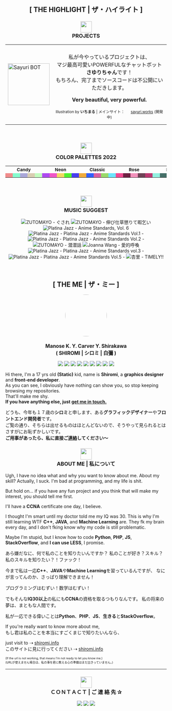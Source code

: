 <h2 align="center" class="maintitle">[ THE HIGHLIGHT | ザ・ハイライト ]</h2>

<!-- Highlight: Projects -->
<h3 align="center" class="subtitle">
<img src="https://tokyo.s3.463.fish/assets/icons/cartoon_idea.svg" height="auto" width="35px"><br/>
PROJECTS
</h3>

<table style="margin-left: auto; margin-right: auto">
<tr>

<td>
    <img alt="Sayuri BOT" src="https://tokyo.s3.463.fish/assets/sayuri/avatar_01-rebg-center.png" height="auto" width="130px">
</td>

<td>
    <p align="center" style="padding-top: 7px">
        私が今やっているプロジェクトは、<br>
        マジ最高可愛いPOWERFULなチャットボット<b>さゆりちゃん</b>です！<br>
        もちろん、完了までソースコードは不公開にいただきします。
    </p><p align="center">
        <b>Very beautiful, very powerful.</b>
    </p><p align="center" style="font-size: 0.73em">
        Illustration by <b>いちまる</b> | メインサイト： <img src="https://tokyo.s3.463.fish/assets/sayuri/favicon_01.png" height="auto" width="16px" / ><a href="https://sayuri.works">sayuri.works</a> (開発中)
    </p>
</td>

</tr>
</table>

<br>

<!-- Highlight: Colors -->
<h3 align="center" class="subtitle">
<img src="https://tokyo.s3.463.fish/assets/icons/cartoon_bird.svg" height="auto" width="35px"><br/>
COLOR PALETTES 2022
</h3>
<table style="margin-left: auto; margin-right: auto">
    <tr style="font-size: 0.85em">
        <th colspan="5" style="width: 20%"><b>Candy</b></th>
        <th colspan="5" style="width: 20%"><b>Neon</b></th>
        <th colspan="5" style="width: 20%"><b>Classic</b></th>
        <th colspan="5" style="width: 20%"><b>Rose</b></th>
        <th colspan="5" style="width: 20%"><b>Mint</b></th>
    </tr>
    <tr>
        <td bgcolor="#f08c8c">
        <img src="https://via.placeholder.com/15/f08c8c/000000?text=+" height="7px" width="7px" />
        </td>
        <td bgcolor="#86fcce">
        <img src="https://via.placeholder.com/15/86fcce/000000?text=+" height="7px" width="7px" />
        </td>
        <td bgcolor="#aaa7d9">
        <img src="https://via.placeholder.com/15/aaa7d9/000000?text=+" height="7px" width="7px" />
        </td>
        <td bgcolor="#d9ceb2">
        <img src="https://via.placeholder.com/15/d9ceb2/000000?text=+" height="7px" width="7px" />
        </td>
        <td bgcolor="#c3fcc0">
        <img src="https://via.placeholder.com/15/c3fcc0/000000?text=+" height="7px" width="7px" />
        </td>
    </>
        <td bgcolor="#ae4af0">
        <img src="https://via.placeholder.com/15/ae4af0/000000?text=+" height="7px" width="7px" />
        </td>
        <td bgcolor="#f056c7">
        <img src="https://via.placeholder.com/15/f056c7/000000?text=+" height="7px" width="7px" />
        </td>
        <td bgcolor="#f0d962">
        <img src="https://via.placeholder.com/15/f0d962/000000?text=+" height="7px" width="7px" />
        </td>
        <td bgcolor="#51f032">
        <img src="https://via.placeholder.com/15/51f032/000000?text=+" height="7px" width="7px" />
        </td>
        <td bgcolor="#483ef0">
        <img src="https://via.placeholder.com/15/483ef0/000000?text=+" height="7px" width="7px" />
        </td>
    </>
        <td bgcolor="#f0ab3c">
        <img src="https://via.placeholder.com/15/f0ab3c/000000?text=+" height="7px" width="7px" />
        </td>
        <td bgcolor="#3260fc">
        <img src="https://via.placeholder.com/15/3260fc/000000?text=+" height="7px" width="7px" />
        </td>
        <td bgcolor="#d95fa2">
        <img src="https://via.placeholder.com/15/d95fa2/000000?text=+" height="7px" width="7px" />
        </td>
        <td bgcolor="#9ad96a">
        <img src="https://via.placeholder.com/15/9ad96a/000000?text=+" height="7px" width="7px" />
        </td>
        <td bgcolor="#6de4fc">
        <img src="https://via.placeholder.com/15/6de4fc/000000?text=+" height="7px" width="7px" />
        </td>
    </>
        <td bgcolor="#f04991">
        <img src="https://via.placeholder.com/15/f04991/000000?text=+" height="7px" width="7px" />
        </td>
        <td bgcolor="#702244">
        <img src="https://via.placeholder.com/15/702244/000000?text=+" height="7px" width="7px" />
        </td>
        <td bgcolor="#f291bb">
        <img src="https://via.placeholder.com/15/f291bb/000000?text=+" height="7px" width="7px" />
        </td>
        <td bgcolor="#704357">
        <img src="https://via.placeholder.com/15/704357/000000?text=+" height="7px" width="7px" />
        </td>
        <td bgcolor="#bd3972">
        <img src="https://via.placeholder.com/15/bd3972/000000?text=+" height="7px" width="7px" />
        </td>
    </>
        <td bgcolor="#94f0e0">
        <img src="https://via.placeholder.com/15/94f0e0/000000?text=+" height="7px" width="7px" />
        </td>
        <td bgcolor="#467069">
        <img src="https://via.placeholder.com/15/467069/000000?text=+" height="7px" width="7px" />
        </td>
        <td bgcolor="#4ef2d7">
        <img src="https://via.placeholder.com/15/4ef2d7/000000?text=+" height="7px" width="7px" />
        </td>
        <td bgcolor="#247063">
        <img src="https://via.placeholder.com/15/247063/000000?text=+" height="7px" width="7px" />
        </td>
        <td bgcolor="#75bdb1">
        <img src="https://via.placeholder.com/15/75bdb1/000000?text=+" height="7px" width="7px" />
        </td>
    </tr>
</table>

<br/>

<!-- Highlight: Music -->
<h3 align="center" class="subtitle">
<img src="https://tokyo.s3.463.fish/assets/icons/cartoon_heart.svg" height="auto" width="35px"><br/>
MUSIC SUGGEST
</h3>
<!-- lastfm -->
<p align="center"><img src="https://lastfm.freetls.fastly.net/i/u/64s/fde8479c22950dd4280eb11630f85ef6.jpg" title="ZUTOMAYO - ぐされ"> <img src="https://lastfm.freetls.fastly.net/i/u/64s/03d7dbfa72895ea66e99182c51c98a4b.jpg" title="ZUTOMAYO - 伸び仕草懲りて暇乞い"> <img src="https://lastfm.freetls.fastly.net/i/u/64s/8da9299b7c6769da3fbad5fe4c8e7ed4.jpg" title="Platina Jazz - Anime Standards, Vol. 6"> <img src="https://lastfm.freetls.fastly.net/i/u/64s/185bef6c6a015c72594e292399646217.jpg" title="Platina Jazz - Platina Jazz - Anime Standards Vol.1 -"> <img src="https://lastfm.freetls.fastly.net/i/u/64s/1bcbbb163b8f9bf956680ba10be291ce.jpg" title="Platina Jazz - Platina Jazz - Anime Standards Vol.2 -"> <img src="https://lastfm.freetls.fastly.net/i/u/64s/77d721b345bbfac3a0b6c885ed831cb8.jpg" title="ZUTOMAYO - 潜潜話"> <img src="https://lastfm.freetls.fastly.net/i/u/64s/ea6911bb4262e70af40ebec80731dc74.jpg" title="Joanna Wang - 愛的呼喚"> <img src="https://lastfm.freetls.fastly.net/i/u/64s/b832dca33c9a8e536720ecd652785b47.jpg" title="Platina Jazz - Platina Jazz - Anime Standards vol.3 -"> <img src="https://lastfm.freetls.fastly.net/i/u/64s/00f4087c6ec313cfa4d290de72b11dc7.jpg" title="Platina Jazz - Platina Jazz - Anime Standards Vol.5 -"> <img src="https://lastfm.freetls.fastly.net/i/u/64s/e03c6fe59b86f66d1b04ed7a06b66d9c.png" title="杏里 - TIMELY!!"> </p>

<br/>

<h2 align="center" class="maintitle">[ THE ME | ザ・ミー ]</h2>
<p align="center">
    <img src="https://avatars.githubusercontent.com/u/25238558" height="auto" width="130" style="border-radius:50%">
</p>
<h3 align="center" style="font-size: 1.1em">
    Manose K. Y. Carver Y. Shirakawa<br/>
    ( SHIROMI | シロミ | 白彌 )
</h3>
<p align="center">
    <img src="https://img.shields.io/badge/RHEL-ee0000?style=flat-square&logo=redhat" />
    <img src="https://img.shields.io/badge/CentOS-blue?style=flat-square&logo=centos" />
    <img src="https://img.shields.io/badge/AWS-fc4c02?style=flat-square&logo=amazonaws" />
    <img src="https://img.shields.io/badge/GCP-fefefe?style=flat-square&logo=googlecloud" />
    <img src="https://img.shields.io/badge/Docker-fbfbfb?style=flat-square&logo=docker" />
    <img src="https://img.shields.io/badge/Vue.js-f9f9f9?style=flat-square&logo=vue.js" />
    <img src="https://img.shields.io/badge/Python-6de4fc?style=flat-square&logo=python" />
    <img src="https://img.shields.io/badge/VS%20Code-blue?style=flat-square&logo=visualstudiocode" />
    <img src="https://img.shields.io/badge/Sublime%20Text-f2f2f2?style=flat-square&logo=sublimetext" />
</p>

<p>
    Hi there, I'm a 17 yrs old <b>(Static)</b> kid, name is <b>Shiromi</b>, a <b>graphics designer</b> and <b>front-end developer</b>.<br/>
    As you can see, I obviously have nothing can show you, so stop keeping browsing my repositories.<br/>
    That'll make me shy.</br/>
    <b>If you have anything else, just <a href="#contact">get me in touch.</a></b>
</p>
<p>
    どうも、今年も１７歳の<b>シロミ</b>と申します、ある<b>グラフィックデザイナー</b>や<b>フロントエンド開発者</b>です。<br/>
    ご覧の通り、そちらは出せるものはほとんどないので、そうやって見られるとはさすがにお恥ずかしいです。<br/>
    <b>ご用事があったら、私に直接ご<a href="#contact">連絡</a>してください～</b>
</p>

<h3 align="center" id="about" class="subtitle">
<img src="https://tokyo.s3.463.fish/assets/icons/cartoon_personal.svg" height="auto" width="35px"><br/>
ABOUT ME | 私について
</h3>

Ugh, I have no idea what and why you want to know about me.
About my skill? Actually, I suck.
I'm bad at programming, and my life is shit.

But hold on... if you have any fun project and you think that will make my interest, you should tell me first.

I'll have a **CCNA** certificate one day, I believe.

I thought I'm smart until my doctor told me my IQ was 30.
This is why I'm still learning WTF **C++**, **JAVA**, and **Machine Learning** are.
They fk my brain every day, and I don't fking know why my code is still problematic.

Maybe I'm stupid, but I know how to code **Python**, **PHP**, **JS**, **StackOverflow**,
and **I can use LESS**, I promise.

あら嫌だなに、何で私のことを知りたいんですか？
私のことが好き？スキル？
私のスキルを知りたい？！ファック！

今まで私は一応**C++**、**JAVA**や**Machine Learning**を習っているんですが、
なにが言ってんのか、さっぱり理解できません！

プログラミングはむずい！数学はむずい！

でもそんな**IQ30以上**の私にも**CCNA**の資格を取るつもりなんです。
私の将来の夢は、まともな人間です。

私が一応できる偉いことは**Python**、**PHP**、**JS**、**生きる**と**StackOverflow**。

If you're really want to know more about me,<br/>
もし君は私のことを本当にすごくまじで知りたいんなら、

just visit to ⇢ [shiromi.info](https://shiromi.info)<br/>
このサイトに見に行ってください ⇢ [shiromi.info](https://shiromi.info)

<span style="font-size: 0.65em">
(If the url is not working, that means I'm not ready to let you know me.)<br/>
(URLが使えません場合は、私の事を君に教える心の準備はまだ出きっていません。)
</span>
</p>

<hr/>


<h3 align="center" id="contact" class="subtitle">
<img src="https://tokyo.s3.463.fish/assets/icons/cartoon_chat.svg" height="auto" width="35px"><br/>
ＣＯＮＴＡＣＴ | ご 連 絡 先 ✰
</h3>

<p align="center">
    <a href="mailto:catch@463.fish"><img src="https://img.shields.io/badge/Email-3260fc?style=for-the-badge&logo=Mail.Ru&logoColor=white" /></a>
    <a href="https://discord.gg/shiromi"><img src="https://img.shields.io/badge/Discord-5865F2?style=for-the-badge&logo=discord&logoColor=white" /></a>
    <a href="https://t.me/WhiteFish_Shiromi"><img src="https://img.shields.io/badge/Telegram-2CA5E0?style=for-the-badge&logo=telegram&logoColor=white" /></a>
</p>
